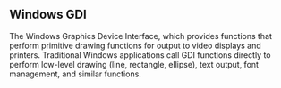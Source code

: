 ## Windows GDI

The Windows Graphics Device Interface, which provides functions that perform
primitive drawing functions for output to video displays and printers.
Traditional Windows applications call GDI functions directly to perform
low-level drawing (line, rectangle, ellipse), text output, font management, and
similar functions.
